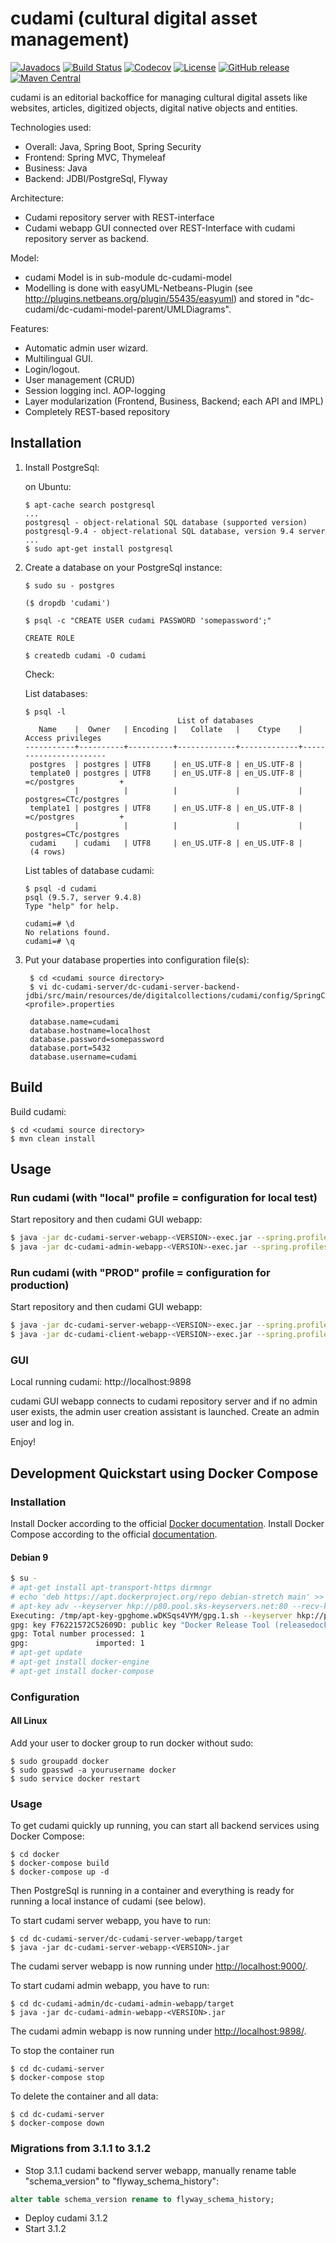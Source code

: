 # cudami (cultural digital asset management)

[![Javadocs](https://javadoc.io/badge/de.digitalcollections.cudami/dc-cudami.svg)](https://javadoc.io/doc/de.digitalcollections.cudami/dc-cudami)
[![Build Status](https://img.shields.io/travis/dbmdz/cudami/master.svg)](https://travis-ci.org/dbmdz/cudami)
[![Codecov](https://img.shields.io/codecov/c/github/dbmdz/cudami/master.svg)](https://codecov.io/gh/dbmdz/cudami)
[![License](https://img.shields.io/github/license/dbmdz/cudami.svg)](LICENSE)
[![GitHub release](https://img.shields.io/github/release/dbmdz/cudami.svg)](https://github.com/dbmdz/cudami/releases)
[![Maven Central](https://img.shields.io/maven-central/v/de.digitalcollections.cudami/dc-cudami.svg)](https://search.maven.org/search?q=a:dc-cudami)

cudami is an editorial backoffice for managing cultural digital assets like websites, articles, digitized objects, digital native objects and entities.

Technologies used:

* Overall: Java, Spring Boot, Spring Security
* Frontend: Spring MVC, Thymeleaf
* Business: Java
* Backend: JDBI/PostgreSql, Flyway

Architecture:

* Cudami repository server with REST-interface
* Cudami webapp GUI connected over REST-Interface with cudami repository server as backend.

Model:

* cudami Model is in sub-module dc-cudami-model
* Modelling is done with easyUML-Netbeans-Plugin (see <http://plugins.netbeans.org/plugin/55435/easyuml>) and stored in "dc-cudami/dc-cudami-model-parent/UMLDiagrams".

Features:

* Automatic admin user wizard.
* Multilingual GUI.
* Login/logout.
* User management (CRUD)
* Session logging incl. AOP-logging
* Layer modularization (Frontend, Business, Backend; each API and IMPL)
* Completely REST-based repository

## Installation

1.  Install PostgreSql:

    on Ubuntu:

        $ apt-cache search postgresql
        ...
        postgresql - object-relational SQL database (supported version)
        postgresql-9.4 - object-relational SQL database, version 9.4 server
        ...
        $ sudo apt-get install postgresql


2.  Create a database on your PostgreSql instance:

        $ sudo su - postgres

        ($ dropdb 'cudami')

        $ psql -c "CREATE USER cudami PASSWORD 'somepassword';"

        CREATE ROLE

        $ createdb cudami -O cudami

    Check:

    List databases:

        $ psql -l
                                          List of databases
           Name    |  Owner   | Encoding |   Collate   |    Ctype    |   Access privileges   
        -----------+----------+----------+-------------+-------------+-----------------------
         postgres  | postgres | UTF8     | en_US.UTF-8 | en_US.UTF-8 |
         template0 | postgres | UTF8     | en_US.UTF-8 | en_US.UTF-8 | =c/postgres          +
                   |          |          |             |             | postgres=CTc/postgres
         template1 | postgres | UTF8     | en_US.UTF-8 | en_US.UTF-8 | =c/postgres          +
                   |          |          |             |             | postgres=CTc/postgres
         cudami    | cudami   | UTF8     | en_US.UTF-8 | en_US.UTF-8 |
         (4 rows)

    List tables of database cudami:

        $ psql -d cudami
        psql (9.5.7, server 9.4.8)
        Type "help" for help.

        cudami=# \d
        No relations found.
        cudami=# \q

3. Put your database properties into configuration file(s):

        $ cd <cudami source directory>
        $ vi dc-cudami-server/dc-cudami-server-backend-jdbi/src/main/resources/de/digitalcollections/cudami/config/SpringConfigBackend-<profile>.properties

        database.name=cudami
        database.hostname=localhost
        database.password=somepassword
        database.port=5432
        database.username=cudami

## Build

Build cudami:

    $ cd <cudami source directory>
    $ mvn clean install

## Usage

### Run cudami (with "local" profile = configuration for local test)

Start repository and then cudami GUI webapp:

```sh
$ java -jar dc-cudami-server-webapp-<VERSION>-exec.jar --spring.profiles.active=local &
$ java -jar dc-cudami-admin-webapp-<VERSION>-exec.jar --spring.profiles.active=local &
```

### Run cudami (with "PROD" profile = configuration for production)

Start repository and then cudami GUI webapp:

```sh
$ java -jar dc-cudami-server-webapp-<VERSION>-exec.jar --spring.profiles.active=PROD &
$ java -jar dc-cudami-client-webapp-<VERSION>-exec.jar --spring.profiles.active=PROD &
```

### GUI

Local running cudami: http://localhost:9898

cudami GUI webapp connects to cudami repository server and if no admin user exists, the admin user creation assistant is launched.
Create an admin user and log in.

Enjoy!

## Development Quickstart using Docker Compose

### Installation

Install Docker according to the official [Docker documentation](https://docs.docker.com/install/).
Install Docker Compose according to the official [documentation](https://docs.docker.com/compose/install/).

#### Debian 9

```sh
$ su -
# apt-get install apt-transport-https dirmngr
# echo 'deb https://apt.dockerproject.org/repo debian-stretch main' >> /etc/apt/sources.list
# apt-key adv --keyserver hkp://p80.pool.sks-keyservers.net:80 --recv-keys F76221572C52609D
Executing: /tmp/apt-key-gpghome.wDKSqs4VYM/gpg.1.sh --keyserver hkp://p80.pool.sks-keyservers.net:80 --recv-keys F76221572C52609D
gpg: key F76221572C52609D: public key "Docker Release Tool (releasedocker) <docker@docker.com>" imported
gpg: Total number processed: 1
gpg:               imported: 1
# apt-get update
# apt-get install docker-engine
# apt-get install docker-compose
```

### Configuration

#### All Linux

Add your user to docker group to run docker without sudo:

```shell
$ sudo groupadd docker
$ sudo gpasswd -a yourusername docker
$ sudo service docker restart
```

### Usage

To get cudami quickly up running, you can start all backend services using Docker Compose:

```shell
$ cd docker
$ docker-compose build
$ docker-compose up -d
```

Then PostgreSql is running in a container and everything is ready for running a local instance of cudami (see below).

To start cudami server webapp, you have to run:

```shell
$ cd dc-cudami-server/dc-cudami-server-webapp/target
$ java -jar dc-cudami-server-webapp-<VERSION>.jar
```

The cudami server webapp is now running under <http://localhost:9000/>.

To start cudami admin webapp, you have to run:

```shell
$ cd dc-cudami-admin/dc-cudami-admin-webapp/target
$ java -jar dc-cudami-admin-webapp-<VERSION>.jar
```

The cudami admin webapp is now running under <http://localhost:9898/>.

To stop the container run

```shell
$ cd dc-cudami-server
$ docker-compose stop
```

To delete the container and all data:

```shell
$ cd dc-cudami-server
$ docker-compose down
```

### Migrations from 3.1.1 to 3.1.2

- Stop 3.1.1 cudami backend server webapp, manually rename table "schema_version" to "flyway_schema_history":

```sql
alter table schema_version rename to flyway_schema_history;
```

- Deploy cudami 3.1.2
- Start 3.1.2